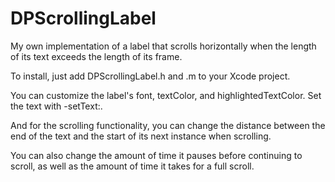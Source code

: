 DPScrollingLabel
================

My own implementation of a label that scrolls horizontally when the length of its text exceeds the length of its frame.

To install, just add DPScrollingLabel.h and .m to your Xcode project.

You can customize the label's font, textColor, and highlightedTextColor. Set the text with -setText:.

And for the scrolling functionality, you can change the distance between the end of the text and the start of its next instance when scrolling.

You can also change the amount of time it pauses before continuing to scroll, as well as the amount of time it takes for a full scroll.